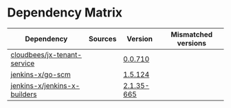 # Dependency Matrix

Dependency | Sources | Version | Mismatched versions
---------- | ------- | ------- | -------------------
[cloudbees/jx-tenant-service](https://github.com/cloudbees/jx-tenant-service) |  | [0.0.710](https://github.com/cloudbees/jx-tenant-service/releases/tag/v0.0.710) | 
[jenkins-x/go-scm](https://github.com/jenkins-x/go-scm) |  | [1.5.124]() | 
[jenkins-x/jenkins-x-builders](https://github.com/jenkins-x/jenkins-x-builders) |  | [2.1.35-665]() | 
